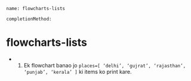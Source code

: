 ```ngMeta
name: flowcharts-lists

completionMethod:
```
# flowcharts-lists

- 1) Ek flowchart banao jo  `places=[ ‘delhi’, ‘gujrat’, ‘rajasthan’, ‘punjab’, ‘kerala’ ]` ki items ko print kare.

